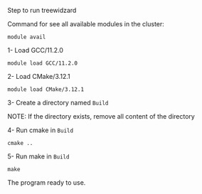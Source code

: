 Step to run treewidzard

Command for see all  available modules in the cluster:

````module avail````

1- Load GCC/11.2.0

```module load GCC/11.2.0```

2- Load CMake/3.12.1

```module load CMake/3.12.1```

3- Create a directory named ``Build``

NOTE: If the directory exists, remove all content of the directory

4- Run cmake in ``Build``

```cmake ..```

5- Run make in ``Build``

```make```

The program ready to use.